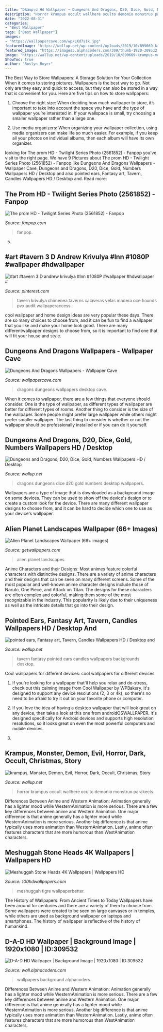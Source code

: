```yaml
---
title: "D&amp;d Hd Wallpaper ~ Dungeons And Dragons, D20, Dice, Gold, Numbers Wallpapers Hd / Desktop"
description: "Horror krampus occult wallhere oculto demonio monstruo parakeets"
date: "2022-08-31"
categories:
- "Best Wallpaper"
tags: ["Best Wallpaper"]
images:
- "https://wallpapercave.com/wp/LKd7s1k.jpg"
featuredImage: "https://wallup.net/wp-content/uploads/2019/10/899669-krampus-monster-demon-evil-horror-dark-occult-christmas-story.jpg"
featured_image: "https://images5.alphacoders.com/309/thumb-1920-309532.jpg"
image: "https://wallup.net/wp-content/uploads/2019/10/899669-krampus-monster-demon-evil-horror-dark-occult-christmas-story.jpg"
ShowToc: true
author: "Roslyn Boyer"
---
```



The Best Way to Store Wallpapers: A Storage Solution for Your Collection
When it comes to storing pictures, Wallpapers is the best way to go. Not only are they easy and quick to access, but they can also be stored in a way that is convenient for you. Here are five tips on how to store wallpapers:
1) Choose the right size: When deciding how much wallpaper to store, it’s important to take into account the space you have and the type of wallpaper you’re interested in. If your wallspace is small, try choosing a smaller wallpaper rather than a large one.

2) Use media organizers: When organizing your wallpaper collection, using media organizers can make life so much easier. For example, if you keep all your photos on individual albums, then each album will have its own organizer.

	

		
looking for The prom HD - Twilight Series Photo (2561852) - Fanpop you've visit to the right page. We have 9 Pictures about The prom HD - Twilight Series Photo (2561852) - Fanpop like Dungeons And Dragons Wallpapers - Wallpaper Cave, Dungeons and Dragons, D20, Dice, Gold, Numbers Wallpapers HD / Desktop and also pointed ears, Fantasy art, Tavern, Candles Wallpapers HD / Desktop and. Read more:
		
    
## The Prom HD - Twilight Series Photo (2561852) - Fanpop

<img loading=lazy src="http://images1.fanpop.com/images/photos/2500000/The-prom-HD-twilight-series-2561852-1920-1080.jpg" onerror="this.onerror=null;this.src='https://tse2.mm.bing.net/th?id=OIP.WNyYkFcZKCxexPKzoTYJeQHaEK&amp;pid=15.1';" alt="The prom HD - Twilight Series Photo (2561852) - Fanpop">

_Source: fanpop.com_

>fanpop. 

	

5.

    
## #art #tavern 3 D Andrew Krivulya #Inn #1080P #wallpaper #hdwallpaper #

<img loading=lazy src="https://i.pinimg.com/736x/0d/80/30/0d803048f3046dc5b7b8402e18160016.jpg" onerror="this.onerror=null;this.src='https://tse3.mm.bing.net/th?id=OIP.YCXiM0kOn_2IQdOlDehdhgHaEo&amp;pid=15.1';" alt="#art #tavern 3 D andrew krivulya #Inn #1080P #wallpaper #hdwallpaper #">

_Source: pinterest.com_

>tavern krivulya chimenea taverns calaveras velas madera oce hounds pvx audit wallpaperaccess. 

	

cool wallpaper and home design ideas are very popular these days. There are so many choices to choose from, and it can be fun to find a wallpaper that you like and make your home look good. There are many differentwallpaper designs to choose from, so it is important to find one that will fit your house and style.

    
## Dungeons And Dragons Wallpapers - Wallpaper Cave

<img loading=lazy src="https://wallpapercave.com/wp/LKd7s1k.jpg" onerror="this.onerror=null;this.src='https://tse2.mm.bing.net/th?id=OIP.PIO9Mx5JvNZ7nJ_WPs0vJQHaEK&amp;pid=15.1';" alt="Dungeons And Dragons Wallpapers - Wallpaper Cave">

_Source: wallpapercave.com_

>dragons dungeons wallpapers desktop cave. 

	

When it comes to wallpaper, there are a few things that everyone should consider. One is the type of wallpaper, as different types of wallpaper are better for different types of rooms. Another thing to consider is the size of the wallpaper. Some people might prefer large wallpaper while others might prefer smaller wallpaper. The last thing to consider is whether or not the wallpaper should be professionally installed or if you can do it yourself.

    
## Dungeons And Dragons, D20, Dice, Gold, Numbers Wallpapers HD / Desktop

<img loading=lazy src="https://wallup.net/wp-content/uploads/2017/05/29/119308-Dungeons_and_Dragons-d20-dice-gold-numbers.jpg" onerror="this.onerror=null;this.src='https://tse4.mm.bing.net/th?id=OIP.IT4je_Xb9KjLWmLrKj-magHaFj&amp;pid=15.1';" alt="Dungeons and Dragons, D20, Dice, Gold, Numbers Wallpapers HD / Desktop">

_Source: wallup.net_

>dragons dungeons dice d20 gold numbers desktop wallpapers. 

	

Wallpapers are a type of image that is downloaded as a background image on some devices. They can be used to show off the device's design or to create a custom look for the device. There are many different wallpaper designs to choose from, and it can be hard to decide which one to use as your device's wallpaper.

    
## Alien Planet Landscapes Wallpaper (66+ Images)

<img loading=lazy src="http://getwallpapers.com/wallpaper/full/2/a/f/141448.jpg" onerror="this.onerror=null;this.src='https://tse3.mm.bing.net/th?id=OIP.XhAArUL5J7dDtuCMyjw_RAHaEo&amp;pid=15.1';" alt="Alien Planet Landscapes Wallpaper (66+ images)">

_Source: getwallpapers.com_

>alien planet landscapes. 

	

Anime Characters and their Designs: Most animes feature colorful characters with distinctive designs.
There are a variety of anime characters and their designs that can be seen on many different screens. Some of the most popular and well-known anime character designs include those of Naruto, One Piece, and Attack on Titan. The designs for these characters are often complex and colorful, making them some of the most recognizable in the industry. This popularity is likely due to their uniqueness as well as the intricate details that go into their design.

    
## Pointed Ears, Fantasy Art, Tavern, Candles Wallpapers HD / Desktop And

<img loading=lazy src="https://wallup.net/wp-content/uploads/2017/11/23/519052-pointed_ears-fantasy_art-tavern-candles.jpg" onerror="this.onerror=null;this.src='https://tse1.mm.bing.net/th?id=OIP.sMMf7bRg8ZU-mhaJfqFdFQHaEK&amp;pid=15.1';" alt="pointed ears, Fantasy art, Tavern, Candles Wallpapers HD / Desktop and">

_Source: wallup.net_

>tavern fantasy pointed ears candles wallpapers backgrounds desktop. 

	

Cool wallpapers for different devices:
cool wallpapers for different devices 

1. If you're looking for a wallpaper that'll help you relax and de-stress, check out this calming image from Cool Wallpaper by WPBakery. It's designed to support any device resolutions (2, 3 or 4k), so there's no need to be afraid to try it out on your favorite phone or computer.

2. If you love the idea of having a desktop wallpaper that will look great on any device, then take a look at this one from androidOSWALLPAPER. It's designed specifically for Android devices and supports high resolution resolutions, so it looks great on even the most powerful computers and mobile devices.

3.

    
## Krampus, Monster, Demon, Evil, Horror, Dark, Occult, Christmas, Story

<img loading=lazy src="https://wallup.net/wp-content/uploads/2019/10/899669-krampus-monster-demon-evil-horror-dark-occult-christmas-story.jpg" onerror="this.onerror=null;this.src='https://tse4.mm.bing.net/th?id=OIP.ZhcoiVUBd5_rZXTLoapx1AHaEo&amp;pid=15.1';" alt="krampus, Monster, Demon, Evil, Horror, Dark, Occult, Christmas, Story">

_Source: wallup.net_

>horror krampus occult wallhere oculto demonio monstruo parakeets. 

	

Differences Between Anime and Western Animation: Animation generally has a lighter mood while WesternAnimation is more serious.
There are a few key differences between anime and Western Animation. One major difference is that anime generally has a lighter mood while WesternAnimation is more serious. Another big difference is that anime typically uses more animation than WesternAnimation. Lastly, anime often features characters that are more humorous than WestAnimation characters.

    
## Meshuggah Stone Heads 4K Wallpapers | Wallpapers HD

<img loading=lazy src="http://www.100hdwallpapers.com/wallpapers/3840x2400/meshuggah_stone_heads_4k-widescreen_wallpapers.jpg" onerror="this.onerror=null;this.src='https://tse4.mm.bing.net/th?id=OIP.JOutOtKxeJEwi9KESdU_lQHaEo&amp;pid=15.1';" alt="Meshuggah Stone Heads 4K Wallpapers | Wallpapers HD">

_Source: 100hdwallpapers.com_

>meshuggah tigre wallpaperbetter. 

	

The History of Wallpapers: From Ancient Times to Today
Wallpapers have been around for centuries and there are a variety of them to choose from. Some wallpapers were created to be seen on large canvases or in temples, while others are used as background wallpaper on laptops and smartphones. The history of wallpaper is reflective of the history of humankind.

    
## D-A-D HD Wallpaper | Background Image | 1920x1080 | ID:309532

<img loading=lazy src="https://images5.alphacoders.com/309/thumb-1920-309532.jpg" onerror="this.onerror=null;this.src='https://tse1.mm.bing.net/th?id=OIP.64zLiFys_mTEzycHzWCYfAHaEK&amp;pid=15.1';" alt="D-A-D HD Wallpaper | Background Image | 1920x1080 | ID:309532">

_Source: wall.alphacoders.com_

>wallpapers background alphacoders. 

	

Differences Between Anime and Western Animation: Animation generally has a lighter mood while WesternAnimation is more serious.
There are a few key differences between anime and Western Animation. One major difference is that anime generally has a lighter mood while WesternAnimation is more serious. Another big difference is that anime typically uses more animation than WesternAnimation. Lastly, anime often features characters that are more humorous than WestAnimation characters.

